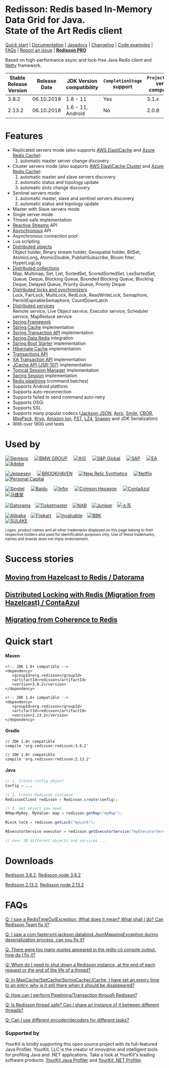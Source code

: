 Redisson: Redis based In-Memory Data Grid for Java.<br/> State of the Art Redis client
====
[Quick start](https://github.com/redisson/redisson#quick-start) | [Documentation](https://github.com/redisson/redisson/wiki) | [Javadocs](http://www.javadoc.io/doc/org.redisson/redisson/3.8.2) | [Changelog](https://github.com/redisson/redisson/blob/master/CHANGELOG.md) | [Code examples](https://github.com/redisson/redisson-examples) | [FAQs](https://github.com/redisson/redisson/wiki/16.-FAQ) | [Report an issue](https://github.com/redisson/redisson/issues/new) | **[Redisson PRO](https://redisson.pro)**

Based on high-performance async and lock-free Java Redis client and [Netty](http://netty.io) framework.  

| Stable <br/> Release Version | Release Date | JDK Version<br/> compatibility | `CompletionStage` <br/> support | `ProjectReactor` version<br/> compatibility |
| ------------- | ------------- | ------------| -----------| -----------|
| 3.8.2  | 06.10.2018 | 1.8 - 11 | Yes | 3.1.x |
| 2.13.2 | 06.10.2018 | 1.6 - 11, Android | No | 2.0.8 |


Features
================================
* Replicated servers mode (also supports [AWS ElastiCache](http://docs.aws.amazon.com/AmazonElastiCache/latest/UserGuide/Replication.html) and [Azure Redis Cache](https://azure.microsoft.com/en-us/services/cache/)):
    1. automatic master server change discovery
* Cluster servers mode (also supports [AWS ElastiCache Cluster](http://docs.aws.amazon.com/AmazonElastiCache/latest/UserGuide/Clusters.html) and [Azure Redis Cache](https://azure.microsoft.com/en-us/services/cache/)):
    1. automatic master and slave servers discovery
    2. automatic status and topology update
    3. automatic slots change discovery
* Sentinel servers mode: 
    1. automatic master, slave and sentinel servers discovery
    2. automatic status and topology update
* Master with Slave servers mode  
* Single server mode  
* Thread-safe implementation  
* [Reactive Streams](https://github.com/redisson/redisson/wiki/3.-operations-execution#32-reactive-way) API  
* [Asynchronous](https://github.com/redisson/redisson/wiki/3.-operations-execution#31-async-way) API  
* Asynchronous connection pool  
* Lua scripting  
* [Distributed objects](https://github.com/redisson/redisson/wiki/6.-Distributed-objects)  
    Object holder, Binary stream holder, Geospatial holder, BitSet, AtomicLong, AtomicDouble, PublishSubscribe,
    Bloom filter, HyperLogLog
* [Distributed collections](https://github.com/redisson/redisson/wiki/7.-Distributed-collections)  
    Map, Multimap, Set, List, SortedSet, ScoredSortedSet, LexSortedSet, Queue, Deque, Blocking Queue, Bounded Blocking Queue, Blocking Deque, Delayed Queue, Priority Queue, Priority Deque
* [Distributed locks and synchronizers](https://github.com/redisson/redisson/wiki/8.-Distributed-locks-and-synchronizers)  
    Lock, FairLock, MultiLock, RedLock, ReadWriteLock, Semaphore, PermitExpirableSemaphore, CountDownLatch
* [Distributed services](https://github.com/redisson/redisson/wiki/9.-distributed-services)  
    Remote service, Live Object service, Executor service, Scheduler service, MapReduce service
* [Spring Framework](https://github.com/redisson/redisson/wiki/14.-Integration%20with%20frameworks#141-spring-framework)
* [Spring Cache](https://github.com/redisson/redisson/wiki/14.-Integration%20with%20frameworks/#142-spring-cache) implementation
* [Spring Transaction API](https://github.com/redisson/redisson/wiki/14.-Integration-with-frameworks/#147-spring-transaction-manager) implementation
* [Spring Data Redis](https://github.com/redisson/redisson/wiki/14.-Integration-with-frameworks/#148-spring-data-redis) integration
* [Spring Boot Starter](https://github.com/redisson/redisson/wiki/14.-Integration-with-frameworks/#149-spring-boot-starter) implementation
* [Hibernate Cache](https://github.com/redisson/redisson/wiki/14.-Integration%20with%20frameworks/#143-hibernate-cache) implementation
* [Transactions API](https://github.com/redisson/redisson/wiki/10.-Additional-features#104-transactions)
* [XA Transaction API](https://github.com/redisson/redisson/wiki/10.-additional-features/#105-xa-transactions) implementation
* [JCache API (JSR-107)](https://github.com/redisson/redisson/wiki/14.-Integration%20with%20frameworks/#144-jcache-api-jsr-107-implementation) implementation
* [Tomcat Session Manager](https://github.com/redisson/redisson/wiki/14.-Integration%20with%20frameworks#145-tomcat-redis-session-manager) implementation
* [Spring Session](https://github.com/redisson/redisson/wiki/14.-Integration%20with%20frameworks/#146-spring-session) implementation
* [Redis pipelining](https://github.com/redisson/redisson/wiki/10.-additional-features#102-execution-batches-of-commands) (command batches)
* Supports Android platform  
* Supports auto-reconnection  
* Supports failed to send command auto-retry  
* Supports OSGi  
* Supports SSL  
* Supports many popular codecs ([Jackson JSON](https://github.com/FasterXML/jackson), [Avro](http://avro.apache.org/), [Smile](http://wiki.fasterxml.com/SmileFormatSpec), [CBOR](http://cbor.io/), [MsgPack](http://msgpack.org/), [Kryo](https://github.com/EsotericSoftware/kryo), [Amazon Ion](https://amzn.github.io/ion-docs/), [FST](https://github.com/RuedigerMoeller/fast-serialization), [LZ4](https://github.com/jpountz/lz4-java), [Snappy](https://github.com/xerial/snappy-java) and JDK Serialization)
* With over 1800 unit tests  

Used by
================================
[![Siemens](https://redisson.org/assets/logos/client29.png "Siemens")](https://www.siemens.com) &nbsp;&nbsp;&nbsp;
[![BMW GROUP](https://redisson.org/assets/logos/client27.png "BMW GROUP")](https://www.bmwgroup.com) &nbsp;&nbsp;&nbsp;
[![AIG](https://redisson.org/assets/logos/client24.png "AIG")](https://www.aig.com/) &nbsp;&nbsp;&nbsp;
[![S&P Global](https://redisson.org/assets/logos/client20.png "S&P Global")](https://www.spglobal.com/) &nbsp;&nbsp;&nbsp;
[![SAP](https://redisson.org/assets/logos/client12.png "SAP")](http://www.sap.com/) &nbsp;&nbsp;&nbsp;
[![EA](https://redisson.org/assets/logos/client1.png "EA")](http://ea.com/) &nbsp;&nbsp;&nbsp;
[![Adobe](https://redisson.org/assets/logos/client23.png "Adobe")](https://www.adobe.com/)  

[![Jeppesen](https://redisson.org/assets/logos/client25.png "Jeppesen")](https://www.jeppesen.com/) &nbsp;&nbsp;&nbsp;
[![BROOKHAVEN](https://redisson.org/assets/logos/client6.png "Brookhaven National Laboratory")](http://bnl.gov/) &nbsp;&nbsp;&nbsp;
[![New Relic Synthetics](https://redisson.org/assets/logos/client3.png "New Relic Synthetics")](http://newrelic.com/synthetics) &nbsp;&nbsp;&nbsp;
[![Netflix](https://redisson.org/assets/logos/client10.png "Netflix")](https://netflix.com/) &nbsp;&nbsp;&nbsp;
[![Personal Capital](https://redisson.org/assets/logos/client26.png "Personal Capital")](https://www.personalcapital.com)  

[![Singtel](https://redisson.org/assets/logos/client5.png "New Relic Synthetics")](http://singtel.com/) &nbsp;&nbsp;&nbsp;
[![Baidu](https://redisson.org/assets/logos/client2.png "Baidu")](http://baidu.com/) &nbsp;&nbsp;&nbsp;
[![Infor](https://redisson.org/assets/logos/client4.png "Infor")](http://www.infor.com/) &nbsp;&nbsp;&nbsp;
[![Crimson Hexagon](https://redisson.org/assets/logos/client7.png "Crimson Hexagon")](https://www.crimsonhexagon.com/) &nbsp;&nbsp;&nbsp;
[![ContaAzul](https://redisson.org/assets/logos/client18.png "ContaAzul")](https://contaazul.com/)&nbsp;&nbsp;&nbsp;
[![马蜂窝](https://redisson.org/assets/logos/client33.png "马蜂窝")](http://www.mafengwo.cn/)  

[![Datorama](https://redisson.org/assets/logos/client8.png "Datorama")](https://datorama.com/)&nbsp;&nbsp;&nbsp;
[![Ticketmaster](https://redisson.org/assets/logos/client14.png "Ticketmaster")](http://www.ticketmaster.com/)&nbsp;&nbsp;&nbsp;
[![NAB](https://redisson.org/assets/logos/client11.png "NAB")](https://www.nab.com.au/)&nbsp;&nbsp;&nbsp;
[![Juniper](https://redisson.org/assets/logos/client31.png "Juniper")](https://www.juniper.net/)&nbsp;&nbsp;&nbsp;
[![火币](https://redisson.org/assets/logos/client32.png "火币")](https://www.huobi.com/)&nbsp;&nbsp;&nbsp;

[![Alibaba](https://redisson.org/assets/logos/client19.png "Alibaba")](http://www.alibaba-inc.com)&nbsp;&nbsp;&nbsp;
[![Flipkart](https://redisson.org/assets/logos/client21.png "Flipkart")](https://www.flipkart.com/)&nbsp;&nbsp;&nbsp;
[![Invaluable](https://redisson.org/assets/logos/client13.png "Invaluable")](http://www.invaluable.com/)&nbsp;&nbsp;&nbsp;
[![BBK](https://redisson.org/assets/logos/client22.png "BBK")](http://www.gdbbk.com/)  
[![SULAKE](https://redisson.org/assets/logos/client17.png "SULAKE")](http://www.sulake.com/)

<sub>Logos, product names and all other trademarks displayed on this page belong to their respective holders and used for identification purposes only. Use of these trademarks, names and brands does not imply endorsement.</sub>

Success stories
================================

## [Moving from Hazelcast to Redis  /  Datorama](https://engineering.datorama.com/moving-from-hazelcast-to-redis-b90a0769d1cb)  
## [Distributed Locking with Redis (Migration from Hazelcast)  /  ContaAzul](https://carlosbecker.com/posts/distributed-locks-redis/)  
## [Migrating from Coherence to Redis](https://www.youtube.com/watch?v=JF5R2ucKTEg)  


Quick start
===============================

#### Maven 
    <!-- JDK 1.8+ compatible -->
    <dependency>
       <groupId>org.redisson</groupId>
       <artifactId>redisson</artifactId>
       <version>3.8.2</version>
    </dependency>  

    <!-- JDK 1.6+ compatible -->
    <dependency>
       <groupId>org.redisson</groupId>
       <artifactId>redisson</artifactId>
       <version>2.13.2</version>
    </dependency>


#### Gradle
    // JDK 1.8+ compatible
    compile 'org.redisson:redisson:3.8.2'  

    // JDK 1.6+ compatible
    compile 'org.redisson:redisson:2.13.2'

#### Java

```java
// 1. Create config object
Config = ...

// 2. Create Redisson instance
RedissonClient redisson = Redisson.create(config);

// 3. Get object you need
RMap<MyKey, MyValue> map = redisson.getMap("myMap");

RLock lock = redisson.getLock("myLock");

RExecutorService executor = redisson.getExecutorService("myExecutorService");

// over 30 different objects and services ...

```

Downloads
===============================
   
[Redisson 3.8.2](https://repository.sonatype.org/service/local/artifact/maven/redirect?r=central-proxy&g=org.redisson&a=redisson&v=3.8.2&e=jar),
[Redisson node 3.8.2](https://repository.sonatype.org/service/local/artifact/maven/redirect?r=central-proxy&g=org.redisson&a=redisson-all&v=3.8.2&e=jar)  

[Redisson 2.13.2](https://repository.sonatype.org/service/local/artifact/maven/redirect?r=central-proxy&g=org.redisson&a=redisson&v=2.13.2&e=jar),
[Redisson node 2.13.2](https://repository.sonatype.org/service/local/artifact/maven/redirect?r=central-proxy&g=org.redisson&a=redisson-all&v=2.13.2&e=jar)  

FAQs
===============================
[Q: I saw a RedisTimeOutException, What does it mean? What shall I do? Can Redisson Team fix it?](https://github.com/redisson/redisson/wiki/16.-FAQ#q-i-saw-a-redistimeoutexception-what-does-it-mean-what-shall-i-do-can-redisson-team-fix-it)

[Q: I saw a com.fasterxml.jackson.databind.JsonMappingException during deserialization process, can you fix it?](https://github.com/redisson/redisson/wiki/16.-FAQ#q-i-saw-a-comfasterxmljacksondatabindjsonmappingexception-during-deserialization-process-can-you-fix-it)

[Q: There were too many quotes appeared in the redis-cli console output, how do I fix it?](https://github.com/redisson/redisson/wiki/16.-FAQ#q-there-were-too-many-quotes-appeared-in-the-redis-cli-console-output-how-do-i-fix-it)

[Q: When do I need to shut down a Redisson instance, at the end of each request or the end of the life of a thread?](https://github.com/redisson/redisson/wiki/16.-FAQ#q-when-do-i-need-to-shut-down-a-redisson-instance-at-the-end-of-each-request-or-the-end-of-the-life-of-a-thread)

[Q: In MapCache/SetCache/SpringCache/JCache, I have set an expiry time to an entry, why is it still there when it should be disappeared?](https://github.com/redisson/redisson/wiki/16.-FAQ#q-in-mapcachesetcachespringcachejcache-i-have-set-an-expiry-time-to-an-entry-why-is-it-still-there-when-it-should-be-disappeared)

[Q: How can I perform Pipelining/Transaction through Redisson?](https://github.com/redisson/redisson/wiki/16.-FAQ#q-how-can-i-perform-pipeliningtransaction-through-redisson)

[Q: Is Redisson thread safe? Can I share an instance of it between different threads?](https://github.com/redisson/redisson/wiki/16.-FAQ#q-is-redisson-thread-safe-can-i-share-an-instance-of-it-between-different-threads)

[Q: Can I use different encoder/decoders for different tasks?](https://github.com/redisson/redisson/wiki/16.-FAQ#q-can-i-use-different-encoderdecoders-for-different-tasks)

### Supported by

YourKit is kindly supporting this open source project with its full-featured Java Profiler.
YourKit, LLC is the creator of innovative and intelligent tools for profiling
Java and .NET applications. Take a look at YourKit's leading software products:
<a href="http://www.yourkit.com/java/profiler/index.jsp">YourKit Java Profiler</a> and
<a href="http://www.yourkit.com/.net/profiler/index.jsp">YourKit .NET Profiler</a>.
